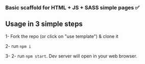 ### Basic scaffold for HTML + JS + SASS simple pages ✅

## Usage in 3 simple steps

1- Fork the repo (or click on "use template") & clone it

2- run `npm i`

3- 2- run `npm start`. Dev server will open in your web browser.
